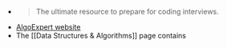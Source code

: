 -
  > The ultimate resource to prepare for coding interviews.
- [AlgoExpert website](https://www.algoexpert.io)
- The [[Data Structures & Algorithms]] page contains